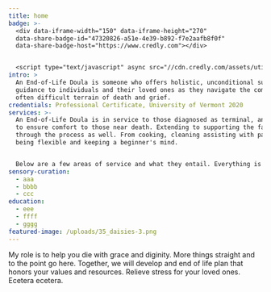 ```yaml
---
title: home
badge: >-
  <div data-iframe-width="150" data-iframe-height="270"
  data-share-badge-id="47320826-a51e-4e39-b892-f7e2aafb8f0f"
  data-share-badge-host="https://www.credly.com"></div>


  <script type="text/javascript" async src="//cdn.credly.com/assets/utilities/embed.js"></script>
intro: >
  An End-of-Life Doula is someone who offers holistic, unconditional support and
  guidance to individuals and their loved ones as they navigate the complex and
  often difficult terrain of death and grief.
credentials: Professional Certificate, University of Vermont 2020
services: >-
  An End-of-Life Doula is in service to those diagnosed as terminal, and works
  to ensure comfort to those near death. Extending to supporting the family
  through the process as well. From cooking, cleaning assisting with paper work,
  being flexible and keeping a beginner's mind.


  Below are a few areas of service and what they entail. Everything is in response to the individual's needs. A doula aids in finishing the last chapter of one’s life.
sensory-curation:
  - aaa
  - bbbb
  - ccc
education:
  - eee
  - ffff
  - gggg
featured-image: /uploads/35_daisies-3.png
---
```

My role is to help you die with grace and diginity. More things straight and to the point go here. Together, we will develop and end of life plan that honors your values and resources. Relieve stress for your loved ones. Ecetera ecetera.

